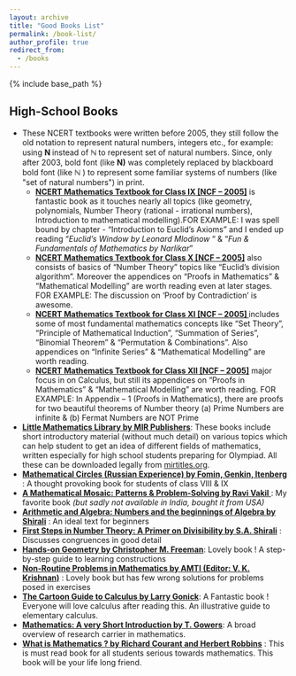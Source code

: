 ```yaml
---
layout: archive
title: "Good Books List"
permalink: /book-list/
author_profile: true
redirect_from:
  - /books
---
```


{% include base_path %}

High-School Books
------
* These NCERT textbooks were written before 2005, they still follow the old notation to represent natural numbers, integers etc., for example: using  <b>N </b> instead of <b>ℕ </b> to represent set of natural numbers.  Since, only after 2003, bold font (like <b>N)</b>  was completely replaced by  blackboard bold font (like <b>ℕ</b> ) to represent some familiar systems of numbers (like "set of natural numbers") in print.
  * <b><span style="text-decoration:underline;">NCERT Mathematics Textbook for Class IX [NCF – 2005]</b></span> is fantastic book as it touches nearly all topics (like geometry, polynomials, Number Theory (rational - irrational numbers), Introduction to mathematical modelling).FOR EXAMPLE: I was spell bound by chapter - “Introduction to Euclid’s Axioms” and I ended up reading “<i>Euclid’s Window by Leonard Mlodinow</i> “ & “<i>Fun & Fundamentals of Mathematics by Narlikar</i>”
  * <b><span style="text-decoration:underline;">NCERT Mathematics Textbook for Class X [NCF – 2005]</span></b> also consists of basics of “Number Theory” topics like “Euclid’s division algorithm”. Moreover the appendices on “Proofs in Mathematics” & “Mathematical Modelling” are worth reading even at later stages. FOR EXAMPLE: The discussion on ‘Proof by Contradiction’ is awesome.
  * <b><span style="text-decoration:underline;">NCERT Mathematics Textbook for Class XI [NCF – 2005] </span></b>includes some of most fundamental mathematics concepts like “Set Theory”, “Principle of Mathematical Induction”, “Summation of Series”, “Binomial Theorem” & “Permutation & Combinations”. Also appendices on “Infinite Series” & “Mathematical Modelling” are worth reading.</li>
  * <b><span style="text-decoration:underline;">NCERT Mathematics Textbook for Class XII [NCF – 2005]</span></b> major focus in on Calculus, but still its appendices on “Proofs in Mathematics” & “Mathematical Modelling” are worth reading. FOR EXAMPLE: In Appendix – 1 (Proofs in Mathematics), there are proofs for two beautiful theorems of Number theory (a) Prime Numbers are infinite & (b) Fermat Numbers are NOT Prime
* <b><u>Little Mathematics Library by MIR Publishers</u></b>: These books include short introductory material (without much detail) on various topics which can help student to get an idea of different fields of mathematics, written especially for high school students preparing for Olympiad. All these can be downloaded legally from [mirtitles.org](http://mirtitles.org/2012/09/06/little-mathematics-library-taking-stock/).
* <span style="text-decoration:underline;"><strong>Mathematical Circles (Russian Experience) by Fomin, Genkin, Itenberg</strong></span> : A thought provoking book for students of class VIII & IX
* <span style="text-decoration:underline;"><strong>A Mathematical Mosaic: Patterns & Problem-Solving by Ravi Vakil</strong> </span>: My favorite book <em>(but sadly not available in India, bought it from USA)</em>
* <span style="text-decoration:underline;"><strong>Arithmetic and Algebra: Numbers and the beginnings of Algebra by Shirali</strong></span> : An ideal text for beginners
* <span style="text-decoration:underline;"><strong>First Steps in Number Theory: A Primer on Divisibility by S.A. Shirali</strong></span> : Discusses congruences in good detail
* <span style="text-decoration:underline;"><strong>Hands-on Geometry by Christopher M. Freeman</strong></span>: Lovely book ! A step-by-step  guide to learning constructions
* <span style="text-decoration:underline;"><strong>Non-Routine Problems in Mathematics by AMTI (Editor: V. K. Krishnan)</strong></span> : Lovely book but has few wrong solutions for problems posed in exercises
* <span style="text-decoration:underline;"><strong>The Cartoon Guide to Calculus by Larry Gonick</strong></span>:  A Fantastic book ! Everyone will love calculus after reading this. An illustrative guide to elementary calculus.
* <span style="text-decoration:underline;"><strong>Mathematics: A very Short Introduction by T. Gowers</strong></span>: A broad overview of research carrier in mathematics.
* <span style="text-decoration:underline;"><strong>What is Mathematics ? by Richard Courant and Herbert Robbins</strong></span> : This is must read book for all students serious towards mathematics. This book will be your life long friend.</li>
